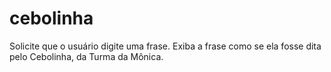 # cebolinha
Solicite que o usuário digite uma frase. Exiba a frase como se ela fosse dita pelo Cebolinha, da Turma da Mônica.
